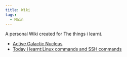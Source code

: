 ```yaml
---
title: Wiki
tags:
  - Main
---
```

A personal Wiki created for The things i learnt.
- <a href="astronomy/Active Nucleus Galaxy.md">Active Galactic Nucleus</a>
- <a href="/tilbasiclinuxandssh2.md">Today i learnt:Linux commands and SSH commands</a>
